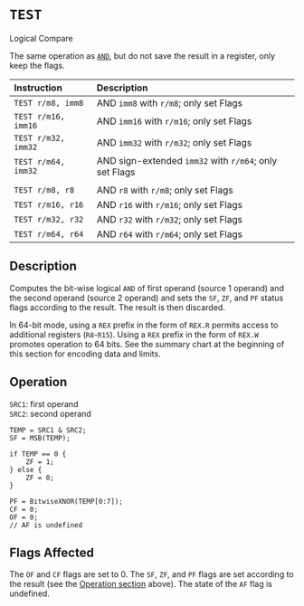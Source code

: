 # `TEST`
Logical Compare

The same operation as [`AND`](../logical-instructions/and.md), but do not save the result in a register, only keep the flags.

| Instruction         | Description                                            |
| :------------------ | :----------------------------------------------------- |
| `TEST r/m8, imm8`   | AND `imm8` with `r/m8`; only set Flags                 |
| `TEST r/m16, imm16` | AND `imm16` with `r/m16`; only set Flags               |
| `TEST r/m32, imm32` | AND `imm32` with `r/m32`; only set Flags               |
| `TEST r/m64, imm32` | AND sign-extended `imm32` with `r/m64`; only set Flags |
|                     |                                                        |
| `TEST r/m8, r8`     | AND `r8` with `r/m8`; only set Flags                   |
| `TEST r/m16, r16`   | AND `r16` with `r/m16`; only set Flags                 |
| `TEST r/m32, r32`   | AND `r32` with `r/m32`; only set Flags                 |
| `TEST r/m64, r64`   | AND `r64` with `r/m64`; only set Flags                 |

## Description
Computes the bit-wise logical `AND` of first operand (source 1 operand) and the second operand (source 2 operand) and sets the `SF`, `ZF`, and `PF` status flags according to the result. The result is then discarded.

In 64-bit mode, using a `REX` prefix in the form of `REX.R` permits access to additional registers (`R8`-`R15`). Using a `REX` prefix in the form of `REX.W` promotes operation to 64 bits. See the summary chart at the beginning of this section for encoding data and limits.

## Operation
`SRC1`: first operand\
`SRC2`: second operand
```rust,ignore
TEMP = SRC1 & SRC2;
SF = MSB(TEMP);

if TEMP == 0 {
    ZF = 1;
} else {
    ZF = 0;
}

PF = BitwiseXNOR(TEMP[0:7]);
CF = 0;
OF = 0;
// AF is undefined
```

## Flags Affected
The `OF` and `CF` flags are set to 0. The `SF`, `ZF`, and `PF` flags are set according to the result (see the [Operation section](#operation) above). The state of the `AF` flag is undefined.

